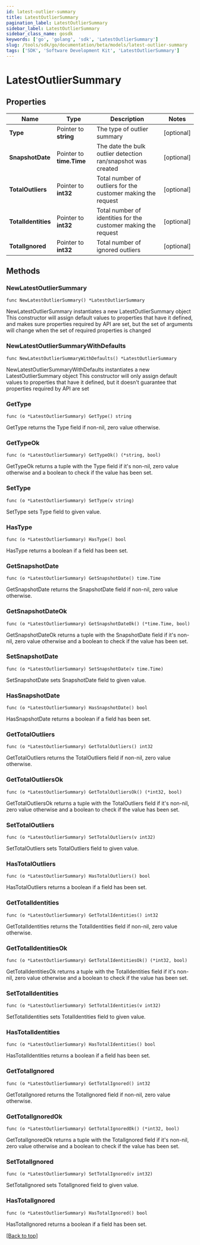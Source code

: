 ```yaml
---
id: latest-outlier-summary
title: LatestOutlierSummary
pagination_label: LatestOutlierSummary
sidebar_label: LatestOutlierSummary
sidebar_class_name: gosdk
keywords: ['go', 'golang', 'sdk', 'LatestOutlierSummary'] 
slug: /tools/sdk/go/documentation/beta/models/latest-outlier-summary
tags: ['SDK', 'Software Development Kit', 'LatestOutlierSummary']
---
```


# LatestOutlierSummary

## Properties

Name | Type | Description | Notes
------------ | ------------- | ------------- | -------------
**Type** | Pointer to **string** | The type of outlier summary | [optional] 
**SnapshotDate** | Pointer to **time.Time** | The date the bulk outlier detection ran/snapshot was created | [optional] 
**TotalOutliers** | Pointer to **int32** | Total number of outliers for the customer making the request | [optional] 
**TotalIdentities** | Pointer to **int32** | Total number of identities for the customer making the request | [optional] 
**TotalIgnored** | Pointer to **int32** | Total number of ignored outliers | [optional] 

## Methods

### NewLatestOutlierSummary

`func NewLatestOutlierSummary() *LatestOutlierSummary`

NewLatestOutlierSummary instantiates a new LatestOutlierSummary object
This constructor will assign default values to properties that have it defined,
and makes sure properties required by API are set, but the set of arguments
will change when the set of required properties is changed

### NewLatestOutlierSummaryWithDefaults

`func NewLatestOutlierSummaryWithDefaults() *LatestOutlierSummary`

NewLatestOutlierSummaryWithDefaults instantiates a new LatestOutlierSummary object
This constructor will only assign default values to properties that have it defined,
but it doesn't guarantee that properties required by API are set

### GetType

`func (o *LatestOutlierSummary) GetType() string`

GetType returns the Type field if non-nil, zero value otherwise.

### GetTypeOk

`func (o *LatestOutlierSummary) GetTypeOk() (*string, bool)`

GetTypeOk returns a tuple with the Type field if it's non-nil, zero value otherwise
and a boolean to check if the value has been set.

### SetType

`func (o *LatestOutlierSummary) SetType(v string)`

SetType sets Type field to given value.

### HasType

`func (o *LatestOutlierSummary) HasType() bool`

HasType returns a boolean if a field has been set.

### GetSnapshotDate

`func (o *LatestOutlierSummary) GetSnapshotDate() time.Time`

GetSnapshotDate returns the SnapshotDate field if non-nil, zero value otherwise.

### GetSnapshotDateOk

`func (o *LatestOutlierSummary) GetSnapshotDateOk() (*time.Time, bool)`

GetSnapshotDateOk returns a tuple with the SnapshotDate field if it's non-nil, zero value otherwise
and a boolean to check if the value has been set.

### SetSnapshotDate

`func (o *LatestOutlierSummary) SetSnapshotDate(v time.Time)`

SetSnapshotDate sets SnapshotDate field to given value.

### HasSnapshotDate

`func (o *LatestOutlierSummary) HasSnapshotDate() bool`

HasSnapshotDate returns a boolean if a field has been set.

### GetTotalOutliers

`func (o *LatestOutlierSummary) GetTotalOutliers() int32`

GetTotalOutliers returns the TotalOutliers field if non-nil, zero value otherwise.

### GetTotalOutliersOk

`func (o *LatestOutlierSummary) GetTotalOutliersOk() (*int32, bool)`

GetTotalOutliersOk returns a tuple with the TotalOutliers field if it's non-nil, zero value otherwise
and a boolean to check if the value has been set.

### SetTotalOutliers

`func (o *LatestOutlierSummary) SetTotalOutliers(v int32)`

SetTotalOutliers sets TotalOutliers field to given value.

### HasTotalOutliers

`func (o *LatestOutlierSummary) HasTotalOutliers() bool`

HasTotalOutliers returns a boolean if a field has been set.

### GetTotalIdentities

`func (o *LatestOutlierSummary) GetTotalIdentities() int32`

GetTotalIdentities returns the TotalIdentities field if non-nil, zero value otherwise.

### GetTotalIdentitiesOk

`func (o *LatestOutlierSummary) GetTotalIdentitiesOk() (*int32, bool)`

GetTotalIdentitiesOk returns a tuple with the TotalIdentities field if it's non-nil, zero value otherwise
and a boolean to check if the value has been set.

### SetTotalIdentities

`func (o *LatestOutlierSummary) SetTotalIdentities(v int32)`

SetTotalIdentities sets TotalIdentities field to given value.

### HasTotalIdentities

`func (o *LatestOutlierSummary) HasTotalIdentities() bool`

HasTotalIdentities returns a boolean if a field has been set.

### GetTotalIgnored

`func (o *LatestOutlierSummary) GetTotalIgnored() int32`

GetTotalIgnored returns the TotalIgnored field if non-nil, zero value otherwise.

### GetTotalIgnoredOk

`func (o *LatestOutlierSummary) GetTotalIgnoredOk() (*int32, bool)`

GetTotalIgnoredOk returns a tuple with the TotalIgnored field if it's non-nil, zero value otherwise
and a boolean to check if the value has been set.

### SetTotalIgnored

`func (o *LatestOutlierSummary) SetTotalIgnored(v int32)`

SetTotalIgnored sets TotalIgnored field to given value.

### HasTotalIgnored

`func (o *LatestOutlierSummary) HasTotalIgnored() bool`

HasTotalIgnored returns a boolean if a field has been set.


[[Back to top]](#) 


